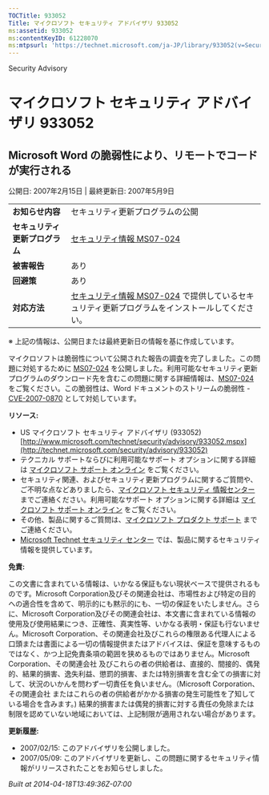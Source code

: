 ```yaml
---
TOCTitle: 933052
Title: マイクロソフト セキュリティ アドバイザリ 933052
ms:assetid: 933052
ms:contentKeyID: 61228070
ms:mtpsurl: 'https://technet.microsoft.com/ja-JP/library/933052(v=Security.10)'
---
```


Security Advisory

マイクロソフト セキュリティ アドバイザリ 933052
===============================================

Microsoft Word の脆弱性により、リモートでコードが実行される
-----------------------------------------------------------

公開日: 2007年2月15日 | 最終更新日: 2007年5月9日

|                                |                                                                                                                                                           |
|--------------------------------|-----------------------------------------------------------------------------------------------------------------------------------------------------------|
| **お知らせ内容**               | セキュリティ更新プログラムの公開                                                                                                                          |
| **セキュリティ更新プログラム** | [セキュリティ情報 MS07-024](http://technet.microsoft.com/security/bulletin/ms07-024)                                                                      |
| **被害報告**                   | あり                                                                                                                                                      |
| **回避策**                     | あり                                                                                                                                                      |
| **対応方法**                   | [セキュリティ情報 MS07-024](http://technet.microsoft.com/security/bulletin/ms07-024) で提供しているセキュリティ更新プログラムをインストールしてください。 |

※ 上記の情報は、公開日または最終更新日の情報を基に作成しています。

マイクロソフトは脆弱性について公開された報告の調査を完了しました。この問題に対処するために [MS07-024](http://technet.microsoft.com/security/bulletin/ms07-024) を公開しました。利用可能なセキュリティ更新プログラムのダウンロード先を含むこの問題に関する詳細情報は、[MS07-024](http://technet.microsoft.com/security/bulletin/ms07-024) をご覧ください。この脆弱性は、Word ドキュメントのストリームの脆弱性 - [CVE-2007-0870](http://www.cve.mitre.org/cgi-bin/cvename.cgi?name=cve-2007-0870) として対処しています。

**リソース:**

-   US マイクロソフト セキュリティ アドバイザリ (933052)
    [http://www.microsoft.com/technet/security/advisory/933052.mspx](http://technet.microsoft.com/security/advisory/933052)
-   テクニカル サポートならびに利用可能なサポート オプションに関する詳細は [マイクロソフト サポート オンライン](http://support.microsoft.com/) をご覧ください。
-   セキュリティ関連、およびセキュリティ更新プログラムに関するご質問や、ご不明な点などありましたら、[マイクロソフト セキュリティ 情報センター](http://www.microsoft.com/japan/security/sicinfo.mspx) までご連絡ください。利用可能なサポート オプションに関する詳細は [マイクロソフト サポート オンライン](http://support.microsoft.com/) をご覧ください。
-   その他、製品に関するご質問は、[マイクロソフト プロダクト サポート](http://support.microsoft.com/select/?target=assistance) までご連絡ください。
-   [Microsoft Technet セキュリティ センター](http://technet.microsoft.com/ja-jp/security/default.aspx) では、製品に関するセキュリティ情報を提供しています。

**免責:**

この文書に含まれている情報は、いかなる保証もない現状ベースで提供されるものです。Microsoft Corporation及びその関連会社は、市場性および特定の目的への適合性を含めて、明示的にも黙示的にも、一切の保証をいたしません。さらに、Microsoft Corporation及びその関連会社は、本文書に含まれている情報の使用及び使用結果につき、正確性、真実性等、いかなる表明・保証も行ないません。Microsoft Corporation、その関連会社及びこれらの権限ある代理人による口頭または書面による一切の情報提供またはアドバイスは、保証を意味するものではなく、かつ上記免責条項の範囲を狭めるものではありません。Microsoft Corporation、その関連会社 及びこれらの者の供給者は、直接的、間接的、偶発的、結果的損害、逸失利益、懲罰的損害、または特別損害を含む全ての損害に対して、状況のいかんを問わず一切責任を負いません。（Microsoft Corporation、その関連会社 またはこれらの者の供給者がかかる損害の発生可能性を了知している場合を含みます。) 結果的損害または偶発的損害に対する責任の免除または制限を認めていない地域においては、上記制限が適用されない場合があります。

**更新履歴:**

-   2007/02/15: このアドバイザリを公開しました。
-   2007/05/09: このアドバイザリを更新し、この問題に関するセキュリティ情報がリリースされたことをお知らせしました。

*Built at 2014-04-18T13:49:36Z-07:00*
